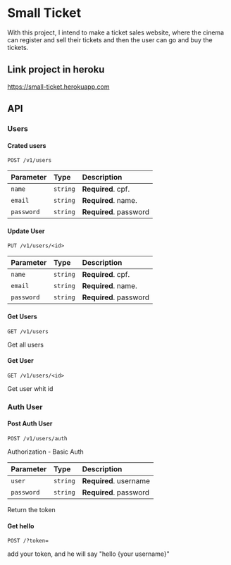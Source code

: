 
# Small Ticket

With this project, I intend to make a ticket sales website, where the cinema can register and sell their tickets and 
then the user can go and buy the tickets.

## Link project in heroku

https://small-ticket.herokuapp.com

## API

### Users

#### Crated users

```http
POST /v1/users
```

| Parameter  | Type     | Description            |
|:-----------|:---------|:-----------------------|
| `name`     | `string` | **Required**. cpf.     |
| `email`    | `string` | **Required**. name.    |
| `password` | `string` | **Required**. password |

#### Update User

```http
PUT /v1/users/<id>
```

| Parameter  | Type     | Description            |
|:-----------|:---------|:-----------------------|
| `name`     | `string` | **Required**. cpf.     |
| `email`    | `string` | **Required**. name.    |
| `password` | `string` | **Required**. password |

#### Get Users

```http
GET /v1/users
```
Get all users

#### Get User

```http
GET /v1/users/<id>
```
Get user whit id

### Auth User

#### Post Auth User

```http
POST /v1/users/auth
```
Authorization - Basic Auth

| Parameter  | Type     | Description            |
|:-----------|:---------|:-----------------------|
| `user`     | `string` | **Required**. username |
| `password` | `string` | **Required**. password |

Return the token

#### Get hello

```http
POST /?token=
```
add your token, and he will say "hello {your username}"